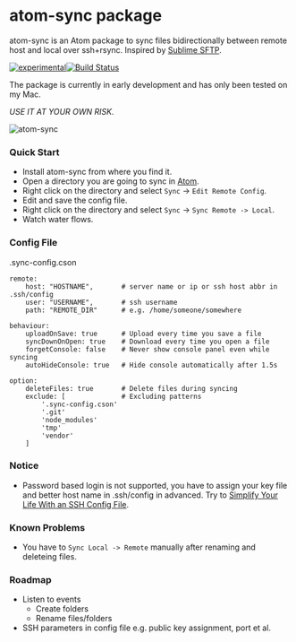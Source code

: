 # atom-sync package

atom-sync is an Atom package to sync files bidirectionally between remote host and local over ssh+rsync. Inspired by [Sublime SFTP](http://wbond.net/sublime_packages/sftp).

[![experimental](http://badges.github.io/stability-badges/dist/experimental.svg)](http://github.com/badges/stability-badges)[![Build Status](https://travis-ci.org/dingjie/atom-sync.svg?branch=master)](https://travis-ci.org/dingjie/atom-sync)

The package is currently in early development and has only been tested on my Mac.

*USE IT AT YOUR OWN RISK.*

![atom-sync](https://cloud.githubusercontent.com/assets/586262/8066587/feedcc68-0f1a-11e5-973e-e6b3668586fb.gif)

### Quick Start ###
* Install atom-sync from where you find it.
* Open a directory you are going to sync in [Atom](http://atom.io).
* Right click on the directory and select `Sync` -> `Edit Remote Config`.
* Edit and save the config file.
* Right click on the directory and select `Sync` -> `Sync Remote -> Local`.
* Watch water flows.

### Config File ###
.sync-config.cson
```
remote:
    host: "HOSTNAME",       # server name or ip or ssh host abbr in .ssh/config
    user: "USERNAME",       # ssh username
    path: "REMOTE_DIR"      # e.g. /home/someone/somewhere

behaviour:
    uploadOnSave: true      # Upload every time you save a file
    syncDownOnOpen: true    # Download every time you open a file
    forgetConsole: false    # Never show console panel even while syncing
    autoHideConsole: true   # Hide console automatically after 1.5s

option:
    deleteFiles: true       # Delete files during syncing
    exclude: [              # Excluding patterns
        '.sync-config.cson'
        '.git'
        'node_modules'
        'tmp'
        'vendor'
    ]
```

### Notice ###
* Password based login is not supported, you have to assign your key file and better host name in .ssh/config in advanced. Try to [Simplify Your Life With an SSH Config File](http://nerderati.com/2011/03/17/simplify-your-life-with-an-ssh-config-file/).

### Known Problems ###
* You have to `Sync Local -> Remote` manually after renaming and deleteing files.

### Roadmap ###
* Listen to events
  * Create folders
  * Rename files/folders
* SSH parameters in config file e.g. public key assignment, port et al.
